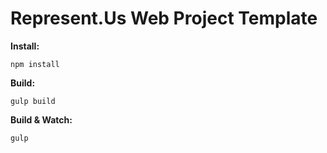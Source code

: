 # Represent.Us Web Project Template

**Install:**
```
npm install
```

**Build:**
```
gulp build
```

**Build & Watch:**
```
gulp
```
